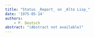 ```yaml
---
title: "Status _Report_ on _Alto Lisp_"
date: '1975-05-14'
authors: 
    - P. Deutsch
abstract: "(Abstract not available)"
---
```


